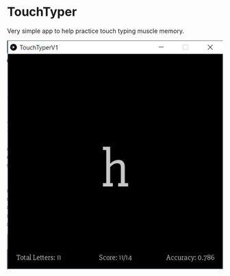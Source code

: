 # TouchTyper
Very simple app to help practice touch typing muscle memory.

![TouchTyper V1 Preview](https://raw.githubusercontent.com/ianlohjy/TouchTyper/master/Docs/Images/TouchTypeV1_Preview.gif "TouchTyper V1 Preview")
